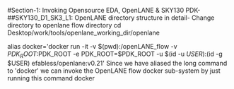 #Section-1: Invoking Opensource EDA, OpenLANE & SKY130 PDK-
##SKY130_D1_SK3_L1: OpenLANE directory structure in detail-
 Change directory to openlane flow directory
cd Desktop/work/tools/openlane_working_dir/openlane

 alias docker='docker run -it -v $(pwd):/openLANE_flow -v $PDK_ROOT:$PDK_ROOT -e PDK_ROOT=$PDK_ROOT -u $(id -u $USER):$(id -g $USER) efabless/openlane:v0.21'
 Since we have aliased the long command to 'docker' we can invoke the OpenLANE flow docker sub-system by just running this command
docker
